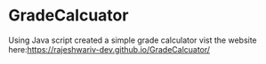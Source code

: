 # GradeCalcuator
Using Java script created a simple grade calculator 
vist the website here:https://rajeshwariv-dev.github.io/GradeCalcuator/
